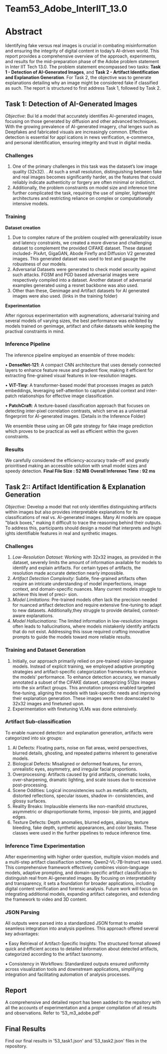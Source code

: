 # Team53_Adobe_InterIIT_13.0

# **Abstract**

Identifying fake versus real images is crucial in combating misinformation and ensuring the integrity of digital content in today’s
AI-driven world. This report provides a comprehensive overview of the approach, experiments, and results for the mid-preparation phase of the Adobe problem statement in Inter IIT Tech 13.0. The problem statement encompassed two tasks:
**Task 1 - Detection of AI-Generated Images**, and **Task 2 - Artifact Identification and Explanation Generation**. For Task 2, the objective was to generate explanations detailing why an image might be considered fake if classified as such. The report is structured to first address Task 1, followed by Task 2.


## **Task 1: Detection of AI-Generated Images**

*Objective*:
Bui ld a model that accurately identifies AI-generated images, focusing on those generated by diffusion and other advanced techniques. With the growing prevalence of AI-generated imagery, chal lenges such as Deepfakes and fabricated visuals are increasingly common. Effective detection is essential for appl ications in news verification, e-commerce, and personal identification, ensuring integrity and trust in digital media.

### **Challenges**

1. One of the primary challenges in this task was the dataset’s low image quality (32x32). . At such a small resolution, distinguishing between fake and real images becomes significantly harder, as the features that could reliably indicate authenticity or forgery are often minimal or indistinct.
2. Additionally, the problem constraints on model size and inference time further complicated the task, requiring the use of simpler, lightweight architectures and restricting reliance on complex or computationally intensive models.

### **Training**

**Dataset creation**

1. Due to complex nature of the problem coupled with generalizablity issue and latency constraints, we created a more diverse and challenging dataset to complement the provided CIFAKE dataset. These dataset included- PixArt, GigaGAN, Abode Firefly and Diffusion V2 generated images.
This generated dataset was used to test and gauage the robustness of our models.
2. Adversarial Datasets were generated to check model security against such attacks. FGSM and PGD based adversarial images were respectively compiled into a dataset. Another dataset of adversarial examples generated using a resnet backbone was also used.
3. Other than these, Genimage and Artifact datasets for AI generated images were also used. (links in the training folder)

**Experimentation**

After rigorous experimentation with augmenations, adversarial training and several models of varying sizes, the best performance was exhibited by models trained on genimage, artifact and cifake datasets while keeping the practival constraints in mind.


### **Inference Pipeline**

The inference pipeline employed an ensemble of three models:

• **DenseNet-121**: A compact CNN architecture that uses densely connected layers to enhance feature reuse and gradient flow, making it efficient for extracting fine-grained visual features in low-resolution images.

• **ViT-Tiny**: A transformer-based model that processes images as patch embeddings, leveraging self-attention to capture global context and inter-patch relationships for effective image classification.

• **PatchCraft**: A texture-based classification approach that focuses on detecting inter-pixel correlation contrasts, which serve as a universal fingerprint for AI-generated images.
(Details in the Inference Folder)

We ensemble these using an OR gate strategy for fake image prediction which proves to be practical as well as efficient within the guven constraints.

### Results

We carefully considered the efficiency-accuracy trade-off and greatly prioiritised making an accessible solution with small model sizes and speedy detection.
**Final File Size : 52 MB**
**Overall Inferenec Time : 92 ms**

## **Task 2:: Artifact Identification & Explanation Generation**

*Objective:*
Develop a model that not only identifies distinguishing artifacts within images but also provides interpretable explanations for its classifications of real vs. AI-generated images. Many AI models are opaque "black boxes," making it difficult to trace the reasoning behind their outputs. To address this, participants should design a model that interprets and highl ights identifiable features in real and synthetic images.

### **Challenges**

1. *Low-Resolution Dataset*: Working with 32x32 images, as provided in the dataset, severely limits the amount of information available for models to identify and explain artifacts. For certain types of artifacts, the resolution made accurate detection nearly impossible.
2. *Artifact Detection Complexity*: Subtle, fine-grained artifacts often require an intricate understanding of model imperfections, image context, and domain-specific nuances. Many current models struggle to achieve this level of preci-
sion.
3. *Model Limitations*: Pre-trained models often lack the precision needed for nuanced artifact detection and require extensive fine-tuning to adapt to new datasets. Additionally,they struggle to provide detailed, context-aware explanations.
4. *Model Hallucinations*: The limited information in low-resolution images often leads to hallucinations, where models mistakenly identify artifacts that do not exist. Addressing this issue required crafting innovative prompts to guide the models toward more reliable results.

### **Training and Dataset Generation**

1. Initially, our approach primarily relied on pre-trained vision-language models. Instead of explicit training, we employed adaptive prompting strategies and artifact-specific categorization frameworks to enhance the models’ performance. To enhance detection accuracy, we manually annotated a subset of the CIFAKE dataset, categorizing
512px images into the six artifact groups. This annotation process enabled targeted fine-tuning, aligning the models with task-specific needs and improving their explanation generation. These images were then downscaled to 32x32 images and finetuned upon.
2. Experimentation with finetuning VLMs was done extensively.

### **Artifact Sub-classification**

To enable nuanced detection and explanation generation, artifacts were categorized into six groups:
1. AI Defects: Floating parts, noise on flat areas, weird perspectives, blurred details, ghosting, and repeated patterns
inherent to generative models.
2. Biological Defects: Misaligned or deformed features, fur errors, unrealistic eyes, asymmetry, and irregular facial
proportions.
3. Overprocessing: Artifacts caused by grid artifacts, cinematic looks, over-sharpening, dramatic lighting, and scale
issues due to excessive post-processing.
4. Scene Oddities: Logical inconsistencies such as metallic artifacts, distorted reflections, specular issues, shadow in-
consistencies, and glossy surfaces.
5. Reality Breaks: Implausible elements like non-manifold structures, asymmetric or disproportionate forms, impossi-
ble joints, and jagged edges.
6. Texture Defects: Depth anomalies, blurred edges, aliasing, texture bleeding, fake depth, synthetic appearances, and
color breaks.
These classes were used in the further pipelines to reduce inference time.

### **Inference Time Experimentation**

After experimenting with higher order question, multiple vision models and a multi-step artifact classifiaction scheme, Qwen2-VL-7B-Instruct was used. 
This comprehensive framework effectively combines vision-language models, adaptive prompting, and domain-specific artifact classification to distinguish real from AI-generated images. By focusing on interpretability and transparency, it sets a foundation for broader applications, including digital content verification and forensic
analysis. Future work will focus on integrating additional models, expanding artifact categories, and extending the framework to video and 3D content.

### **JSON Parsing**

All outputs were parsed into a standardized JSON format to enable seamless integration into analysis pipelines. This approach offered several key advantages:

• Easy Retrieval of Artifact-Specific Insights: The structured format allowed quick and efficient access to detailed
information about detected artifacts, categorized according
to the artifact taxonomy.

• Consistency in Workflows: Standardized outputs ensured uniformity across visualization tools and downstream
applications, simplifying integration and facilitating automation of analysis processes.


## Report 
A comprehensive and detailed report has been aadded to the repsitory with all the accounts of experimentation and a proper compilation of all results and observations. Refer to '53_m3_adobe.pdf'

## Final Results
Find our final results in '53_task1.json' and '53_task2.json' files in the repository.









